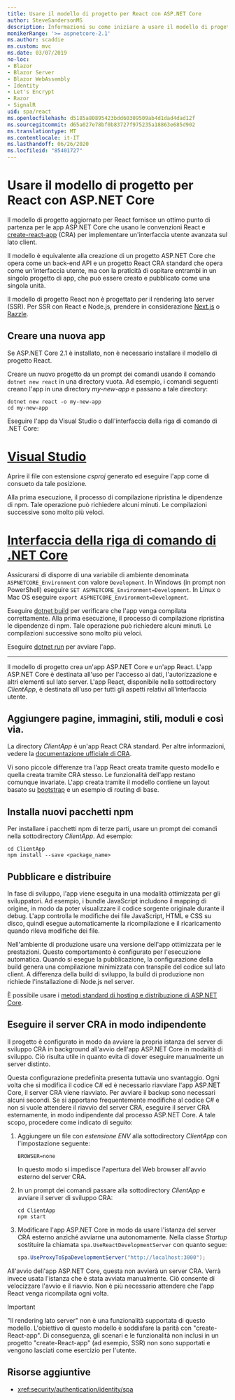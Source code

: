 ```yaml
---
title: Usare il modello di progetto per React con ASP.NET Core
author: SteveSandersonMS
description: Informazioni su come iniziare a usare il modello di progetto per applicazioni a pagina singola di ASP.NET Core per React e create-react-app.
monikerRange: '>= aspnetcore-2.1'
ms.author: scaddie
ms.custom: mvc
ms.date: 03/07/2019
no-loc:
- Blazor
- Blazor Server
- Blazor WebAssembly
- Identity
- Let's Encrypt
- Razor
- SignalR
uid: spa/react
ms.openlocfilehash: d5185a80895423bdd60309509ab4d1dad4dad12f
ms.sourcegitcommit: d65a027e78bf0b83727f975235a18863e685d902
ms.translationtype: MT
ms.contentlocale: it-IT
ms.lasthandoff: 06/26/2020
ms.locfileid: "85401727"
---
```

# <a name="use-the-react-project-template-with-aspnet-core"></a>Usare il modello di progetto per React con ASP.NET Core

Il modello di progetto aggiornato per React fornisce un ottimo punto di partenza per le app ASP.NET Core che usano le convenzioni React e [create-react-app](https://github.com/facebookincubator/create-react-app) (CRA) per implementare un'interfaccia utente avanzata sul lato client.

Il modello è equivalente alla creazione di un progetto ASP.NET Core che opera come un back-end API e un progetto React CRA standard che opera come un'interfaccia utente, ma con la praticità di ospitare entrambi in un singolo progetto di app, che può essere creato e pubblicato come una singola unità.

Il modello di progetto React non è progettato per il rendering lato server (SSR). Per SSR con React e Node.js, prendere in considerazione [Next.js](https://github.com/zeit/next.js/) o [Razzle](https://github.com/jaredpalmer/razzle).

## <a name="create-a-new-app"></a>Creare una nuova app

Se ASP.NET Core 2.1 è installato, non è necessario installare il modello di progetto React.

Creare un nuovo progetto da un prompt dei comandi usando il comando `dotnet new react` in una directory vuota. Ad esempio, i comandi seguenti creano l'app in una directory *my-new-app* e passano a tale directory:

```dotnetcli
dotnet new react -o my-new-app
cd my-new-app
```

Eseguire l'app da Visual Studio o dall'interfaccia della riga di comando di .NET Core:

# <a name="visual-studio"></a>[Visual Studio](#tab/visual-studio)

Aprire il file con estensione *csproj* generato ed eseguire l'app come di consueto da tale posizione.

Alla prima esecuzione, il processo di compilazione ripristina le dipendenze di npm. Tale operazione può richiedere alcuni minuti. Le compilazioni successive sono molto più veloci.

# <a name="net-core-cli"></a>[Interfaccia della riga di comando di .NET Core](#tab/netcore-cli)

Assicurarsi di disporre di una variabile di ambiente denominata `ASPNETCORE_Environment` con valore `Development`. In Windows (in prompt non PowerShell) eseguire `SET ASPNETCORE_Environment=Development`. In Linux o Mac OS eseguire `export ASPNETCORE_Environment=Development`.

Eseguire [dotnet build](/dotnet/core/tools/dotnet-build) per verificare che l'app venga compilata correttamente. Alla prima esecuzione, il processo di compilazione ripristina le dipendenze di npm. Tale operazione può richiedere alcuni minuti. Le compilazioni successive sono molto più veloci.

Eseguire [dotnet run](/dotnet/core/tools/dotnet-run) per avviare l'app.

---

Il modello di progetto crea un'app ASP.NET Core e un'app React. L'app ASP.NET Core è destinata all'uso per l'accesso ai dati, l'autorizzazione e altri elementi sul lato server. L'app React, disponibile nella sottodirectory *ClientApp*, è destinata all'uso per tutti gli aspetti relativi all'interfaccia utente.

## <a name="add-pages-images-styles-modules-etc"></a>Aggiungere pagine, immagini, stili, moduli e così via.

La directory *ClientApp* è un'app React CRA standard. Per altre informazioni, vedere la [documentazione ufficiale di CRA](https://create-react-app.dev/docs/getting-started/).

Vi sono piccole differenze tra l'app React creata tramite questo modello e quella creata tramite CRA stesso. Le funzionalità dell'app restano comunque invariate. L'app creata tramite il modello contiene un layout basato su [bootstrap](https://getbootstrap.com/) e un esempio di routing di base.

## <a name="install-npm-packages"></a>Installa nuovi pacchetti npm

Per installare i pacchetti npm di terze parti, usare un prompt dei comandi nella sottodirectory *ClientApp*. Ad esempio:

```console
cd ClientApp
npm install --save <package_name>
```

## <a name="publish-and-deploy"></a>Pubblicare e distribuire

In fase di sviluppo, l'app viene eseguita in una modalità ottimizzata per gli sviluppatori. Ad esempio, i bundle JavaScript includono il mapping di origine, in modo da poter visualizzare il codice sorgente originale durante il debug. L'app controlla le modifiche dei file JavaScript, HTML e CSS su disco, quindi esegue automaticamente la ricompilazione e il ricaricamento quando rileva modifiche dei file.

Nell'ambiente di produzione usare una versione dell'app ottimizzata per le prestazioni. Questo comportamento è configurato per l'esecuzione automatica. Quando si esegue la pubblicazione, la configurazione della build genera una compilazione minimizzata con transpile del codice sul lato client. A differenza della build di sviluppo, la build di produzione non richiede l'installazione di Node.js nel server.

È possibile usare i [metodi standard di hosting e distribuzione di ASP.NET Core](xref:host-and-deploy/index).

## <a name="run-the-cra-server-independently"></a>Eseguire il server CRA in modo indipendente

Il progetto è configurato in modo da avviare la propria istanza del server di sviluppo CRA in background all'avvio dell'app ASP.NET Core in modalità di sviluppo. Ciò risulta utile in quanto evita di dover eseguire manualmente un server distinto.

Questa configurazione predefinita presenta tuttavia uno svantaggio. Ogni volta che si modifica il codice C# ed è necessario riavviare l'app ASP.NET Core, il server CRA viene riavviato. Per avviare il backup sono necessari alcuni secondi. Se si apportano frequentemente modifiche al codice C# e non si vuole attendere il riavvio del server CRA, eseguire il server CRA esternamente, in modo indipendente dal processo ASP.NET Core. A tale scopo, procedere come indicato di seguito:

1. Aggiungere un file con *estensione ENV* alla sottodirectory *ClientApp* con l'impostazione seguente:

    ```
    BROWSER=none
    ```

    In questo modo si impedisce l'apertura del Web browser all'avvio esterno del server CRA.

2. In un prompt dei comandi passare alla sottodirectory *ClientApp* e avviare il server di sviluppo CRA:

    ```console
    cd ClientApp
    npm start
    ```

3. Modificare l'app ASP.NET Core in modo da usare l'istanza del server CRA esterno anziché avviarne una autonomamente. Nella classe *Startup* sostituire la chiamata `spa.UseReactDevelopmentServer` con quanto segue:

    ```csharp
    spa.UseProxyToSpaDevelopmentServer("http://localhost:3000");
    ```

All'avvio dell'app ASP.NET Core, questa non avvierà un server CRA. Verrà invece usata l'istanza che è stata avviata manualmente. Ciò consente di velocizzare l'avvio e il riavvio. Non è più necessario attendere che l'app React venga ricompilata ogni volta.

> [!IMPORTANT]
> "Il rendering lato server" non è una funzionalità supportata di questo modello. L'obiettivo di questo modello è soddisfare la parità con "create-React-app". Di conseguenza, gli scenari e le funzionalità non inclusi in un progetto "create-React-app" (ad esempio, SSR) non sono supportati e vengono lasciati come esercizio per l'utente.

## <a name="additional-resources"></a>Risorse aggiuntive

* <xref:security/authentication/identity/spa>
